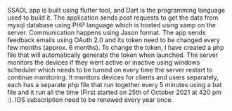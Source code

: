 SSAOL app is built using flutter tool, and Dart is the programming language used to build it. The application sends post requests to get the data from mysql database using PHP language which is hosted using xamp on the server. Communication happens using Jason format. The app sends feedback emails using OAuth 2.0 and its token need to be changed every few months (approx. 6 months). To change the token, I have created a php file that will automatically generate the token when launched. The server monitors the devices if they went active or inactive using windows scheduler which needs to be turned on every time the server restart to continue monitoring. It monitors devices for clients and users separately, each has a separate php file that run together every 5 minutes using a bat file and it run all the time (First started on 25th of October 2021 at 420 pm :).  IOS subscription need to be renewed every year once.

